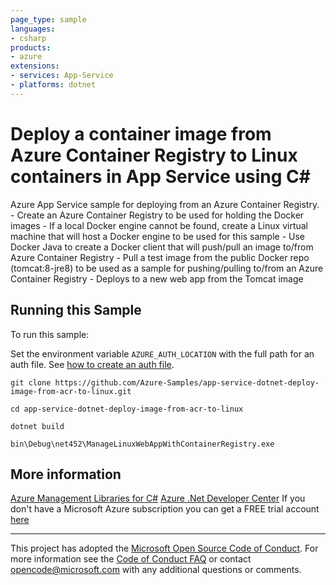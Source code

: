 ```yaml
---
page_type: sample
languages:
- csharp
products:
- azure
extensions:
- services: App-Service
- platforms: dotnet
---
```


# Deploy a container image from Azure Container Registry to Linux containers in App Service using C# #

 Azure App Service sample for deploying from an Azure Container Registry.
    - Create an Azure Container Registry to be used for holding the Docker images
    - If a local Docker engine cannot be found, create a Linux virtual machine that will host a Docker engine
        to be used for this sample
    - Use Docker Java to create a Docker client that will push/pull an image to/from Azure Container Registry
    - Pull a test image from the public Docker repo (tomcat:8-jre8) to be used as a sample for pushing/pulling
        to/from an Azure Container Registry
    - Deploys to a new web app from the Tomcat image


## Running this Sample ##

To run this sample:

Set the environment variable `AZURE_AUTH_LOCATION` with the full path for an auth file. See [how to create an auth file](https://github.com/Azure/azure-libraries-for-net/blob/master/AUTH.md).

    git clone https://github.com/Azure-Samples/app-service-dotnet-deploy-image-from-acr-to-linux.git

    cd app-service-dotnet-deploy-image-from-acr-to-linux

    dotnet build

    bin\Debug\net452\ManageLinuxWebAppWithContainerRegistry.exe

## More information ##

[Azure Management Libraries for C#](https://github.com/Azure/azure-sdk-for-net/tree/Fluent)
[Azure .Net Developer Center](https://azure.microsoft.com/en-us/develop/net/)
If you don't have a Microsoft Azure subscription you can get a FREE trial account [here](http://go.microsoft.com/fwlink/?LinkId=330212)

---

This project has adopted the [Microsoft Open Source Code of Conduct](https://opensource.microsoft.com/codeofconduct/). For more information see the [Code of Conduct FAQ](https://opensource.microsoft.com/codeofconduct/faq/) or contact [opencode@microsoft.com](mailto:opencode@microsoft.com) with any additional questions or comments.